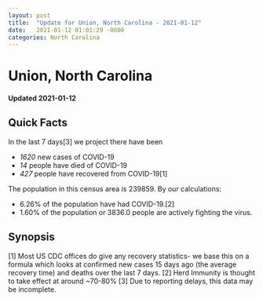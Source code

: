 ```yaml
---
layout: post
title:  "Update for Union, North Carolina - 2021-01-12"
date:   2021-01-12 01:01:29 -0600
categories: North Carolina
---
```


# Union, North Carolina
#### Updated 2021-01-12

## Quick Facts

In the last 7 days[3] we project there have been
- *1620* new cases of COVID-19
- *14* people have died of COVID-19
- *427* people have recovered from COVID-19[1]

The population in this census area is 239859. By our calculations:
- 6.26% of the population have had COVID-19.[2]
- 1.60% of the population or 3836.0 people are actively fighting the virus.

## Synopsis




[1] Most US CDC offices do give any recovery statistics- we base this on a formula which looks at confirmed new cases
15 days ago (the average recovery time) and deaths over the last 7 days.
[2] Herd Immunity is thought to take effect at around ~70-80%
[3] Due to reporting delays, this data may be incomplete. 
    